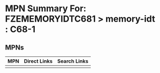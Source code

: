 



# MPN Summary For: FZEMEMORYIDTC681 > memory-idt : C68-1

## MPNs
  

|MPN|Direct Links|Search Links|
| :--- | :--- | :--- |
||||
